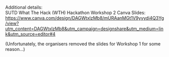 Additional details:  
SUTD What The Hack (WTH) Hackathon Workshop 2 Canva Slides: https://www.canva.com/design/DAGWtxlzMb8/mURAanMGt1V9yvydi4Q3Yg/view?utm_content=DAGWtxlzMb8&utm_campaign=designshare&utm_medium=link&utm_source=editor#4

(Unfortunately, the organisers removed the slides for Workshop 1 for some reason...)
